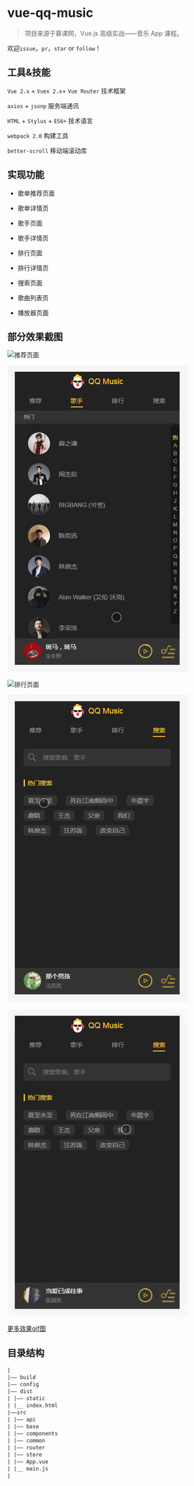 
# vue-qq-music


> 项目来源于慕课网，Vue.js 高级实战——音乐 App 课程。

欢迎`issue`，`pr`，`star` or `follow`！


## 工具&技能

`Vue 2.x` + `Vuex 2.x`+ `Vue Router` 技术框架

`axios` + `jsonp` 服务端通讯

`HTML`  + `Stylus` + `ES6+` 技术语言

`webpack 2.0` 构建工具

`better-scroll` 移动端滚动库


## 实现功能

- 歌单推荐页面

- 歌单详情页

- 歌手页面

- 歌手详情页

- 排行页面

- 排行详情页

- 搜索页面

- 歌曲列表页

- 播放器页面

## 部分效果截图

![推荐页面](./desc/推荐页面.gif)  


![歌手页面](./desc/歌手页面.gif)


![排行页面](./desc/排行页面.gif)


![搜索页面](./desc/搜索页面.gif)


![歌曲页面](./desc/歌曲列表页.gif)


[更多效果gif图](./desc/)


## 目录结构
```
|
|—— build 
|—— config
|—— dist
| |—— static 
| |__ index.html 
|——src 
| |—— api
| |—— base
| |—— components
| |—— common 
| |—— router 
| |—— store 
| |—— App.vue 
| |__ main.js 
|

```


